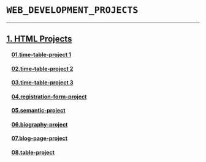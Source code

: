 # **`WEB_DEVELOPMENT_PROJECTS`**
<hr>

## **[1. HTML Projects](./01.%20HTML-Projects)**
####  &nbsp;&nbsp;&nbsp;&nbsp;**[01.time-table-project 1](./01.%20HTML-Projects/01.time-table-project%201/)**
####  &nbsp;&nbsp;&nbsp;&nbsp;**[02.time-table-project 2](./01.%20HTML-Projects/02.time-table-project%202/)**
####  &nbsp;&nbsp;&nbsp;&nbsp;**[03.time-table-project 3](./01.%20HTML-Projects/03.time-table-project%203/)**
####  &nbsp;&nbsp;&nbsp;&nbsp;**[04.registration-form-project](./01.%20HTML-Projects/04.registration-form-project/)**
####  &nbsp;&nbsp;&nbsp;&nbsp;**[05.semantic-project](./01.%20HTML-Projects/05.semantic-project/)**
####  &nbsp;&nbsp;&nbsp;&nbsp;**[06.biography-project](./01.%20HTML-Projects/06.biography-project/)**
####  &nbsp;&nbsp;&nbsp;&nbsp;**[07.blog-page-project](./01.%20HTML-Projects/07.blog-page-project/)**
####  &nbsp;&nbsp;&nbsp;&nbsp;**[08.table-project](./01.%20HTML-Projects/08.table-project/)**
